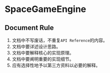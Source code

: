 ﻿# SpaceGameEngine
## Document Rule
1. 文档中不写废话，不重复`API Reference`的内容。
2. 文档中要详述设计思路。
3. 文档中要解释核心的实现原理。
4. 文档中要阐明重要的实现细节。
5. 应有选择性地予以第三方资料以必要的解释。
